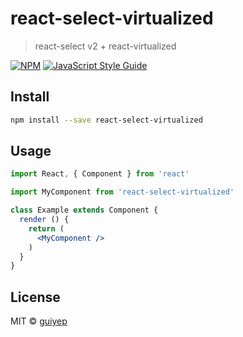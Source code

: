 # react-select-virtualized

> react-select v2 + react-virtualized

[![NPM](https://img.shields.io/npm/v/react-select-virtualized.svg)](https://www.npmjs.com/package/react-select-virtualized) [![JavaScript Style Guide](https://img.shields.io/badge/code_style-standard-brightgreen.svg)](https://standardjs.com)

## Install

```bash
npm install --save react-select-virtualized
```

## Usage

```jsx
import React, { Component } from 'react'

import MyComponent from 'react-select-virtualized'

class Example extends Component {
  render () {
    return (
      <MyComponent />
    )
  }
}
```

## License

MIT © [guiyep](https://github.com/guiyep)
